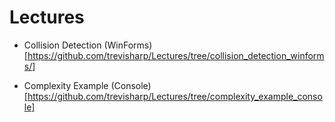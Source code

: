 # Lectures

- Collision Detection (WinForms)[https://github.com/trevisharp/Lectures/tree/collision_detection_winforms/]

- Complexity Example (Console)[https://github.com/trevisharp/Lectures/tree/complexity_example_console]